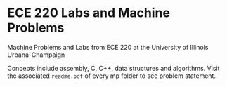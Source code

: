 # ECE 220 Labs and Machine Problems

Machine Problems and Labs from ECE 220 at the University of Illinois Urbana-Champaign

Concepts include assembly, C, C++, data structures and algorithms. Visit the associated `readme.pdf` of every mp folder to see problem statement.
